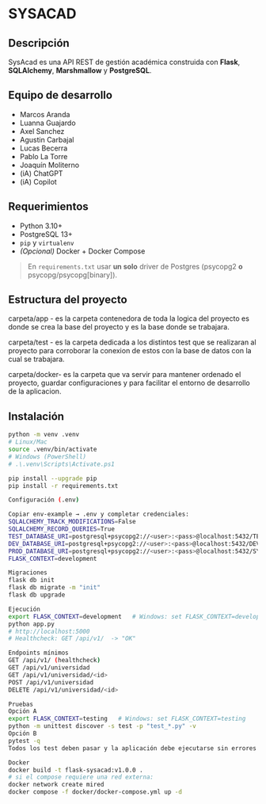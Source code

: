 # SYSACAD

## Descripción
SysAcad es una API REST de gestión académica construida con **Flask**, **SQLAlchemy**, **Marshmallow** y **PostgreSQL**.

## Equipo de desarrollo
- Marcos Aranda
- Luanna Guajardo
- Axel Sanchez
- Agustin Carbajal
- Lucas Becerra
- Pablo La Torre
- Joaquín Moliterno
- (iA) ChatGPT
- (iA) Copilot

## Requerimientos
- Python 3.10+
- PostgreSQL 13+
- `pip` y `virtualenv`
- *(Opcional)* Docker + Docker Compose

> En `requirements.txt` usar **un solo** driver de Postgres (psycopg2 **o** psycopg/psycopg[binary]).

## Estructura del proyecto
carpeta/app - es la carpeta contenedora de toda la logica del proyecto es donde se crea la base del proyecto y es la base donde se trabajara.

carpeta/test - es la carpeta dedicada a los distintos test que se realizaran al proyecto para corroborar la conexion de estos con la base de datos con la cual se trabajara.

carpeta/docker- es la carpeta que va servir para mantener ordenado el proyecto, guardar configuraciones y para facilitar el entorno de desarrollo de la aplicacion.

## Instalación
```bash
python -m venv .venv
# Linux/Mac
source .venv/bin/activate
# Windows (PowerShell)
# .\.venv\Scripts\Activate.ps1

pip install --upgrade pip
pip install -r requirements.txt

Configuración (.env)

Copiar env-example → .env y completar credenciales:
SQLALCHEMY_TRACK_MODIFICATIONS=False
SQLALCHEMY_RECORD_QUERIES=True
TEST_DATABASE_URI=postgresql+psycopg2://<user>:<pass>@localhost:5432/TEST_SYSACAD
DEV_DATABASE_URI=postgresql+psycopg2://<user>:<pass>@localhost:5432/DEV_SYSACAD
PROD_DATABASE_URI=postgresql+psycopg2://<user>:<pass>@localhost:5432/SYSACAD
FLASK_CONTEXT=development

Migraciones
flask db init
flask db migrate -m "init"
flask db upgrade

Ejecución
export FLASK_CONTEXT=development   # Windows: set FLASK_CONTEXT=development
python app.py
# http://localhost:5000
# Healthcheck: GET /api/v1/  -> "OK"

Endpoints mínimos
GET /api/v1/ (healthcheck)
GET /api/v1/universidad
GET /api/v1/universidad/<id>
POST /api/v1/universidad
DELETE /api/v1/universidad/<id>

Pruebas
Opción A
export FLASK_CONTEXT=testing   # Windows: set FLASK_CONTEXT=testing
python -m unittest discover -s test -p "test_*.py" -v
Opción B
pytest -q
Todos los test deben pasar y la aplicación debe ejecutarse sin errores

Docker
docker build -t flask-sysacad:v1.0.0 .
# si el compose requiere una red externa:
docker network create mired
docker compose -f docker/docker-compose.yml up -d
